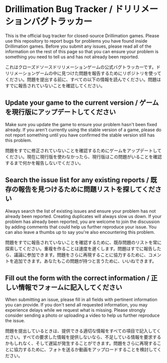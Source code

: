 # Drillimation Bug Tracker / ドリリメーションバグトラッカー
This is the official bug tracker for closed-source Drillimation games. Please use this repository to report bugs for problems you have found inside Drillimation games. Before you submit any issues, please read all of the information on the rest of this page so that you can ensure your problem is something you need to tell us and has not already been reported.

これはクローズドソースドリリメーションゲームの公式バグトラッカーです。ドリリメーションゲームの中に見つけた問題を報告するためにリポジトリを使ってください。問題を提出する前に、すべての以下の情報を読んでください。問題はすでに報告されていないことを確認してください。

## Update your game to the current version / ゲームを現行版にアップデートしてください
Make sure you update the game to ensure your problem hasn't been fixed already. If you aren't currently using the stable version of a game, please do not report something until you have confirmed the stable version still has this problem.

問題をすでに修正されていないことを確認するためにゲームをアップデートしてください。現在に現行版を使わなかったら、現行版はこの問題がいることを確認するまで何かを報告しないでください。

## Search the issue list for any existing reports / 既存の報告を見つけるために問題リストを探してください
Always search the list of existing issues and ensure your problem has not already been reported. Creating duplicates will always slow us down. If your problem has already been reported, you are welcome to join the discussion by adding comments that could help us further reproduce your issue. You can also leave a thumbs up to say you're also encountering this problem.

問題をすでに報告されていないことを確認するために、既存問題のリストを常に探索してください。重複を作ることは速度を遅くします。問題はすでに報告したら、議論に参加できます。問題をさらに再現することに協力するために、コメントを追加できます。あなたもこの問題が持つと言うために、いいねできます。

## Fill out the form with the correct information / 正しい情報でフォームに記入してください
When submitting an issue, please fill in all fields with pertinent information you can provide. If you don't send all requested information, you may experience delays while we request what is missing. Please strongly consider sending a photo or uploading a video to help us further reproduce the issue.

問題を提出しているときは、提供できる適切な情報をすべての項目で記入してください。すべての要求した情報を提供しないなら、不足している情報を要求するかもしれなく、そして遅延が発生することができます。問題をさらに再現することに協力するために、フォトを送るか動画をアップロードすることを検討してください。
